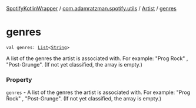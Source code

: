 [SpotifyKotlinWrapper](../../index.md) / [com.adamratzman.spotify.utils](../index.md) / [Artist](index.md) / [genres](./genres.md)

# genres

`val genres: `[`List`](https://kotlinlang.org/api/latest/jvm/stdlib/kotlin.collections/-list/index.html)`<`[`String`](https://kotlinlang.org/api/latest/jvm/stdlib/kotlin/-string/index.html)`>`

A list of the genres the artist is associated with. For example: "Prog Rock" ,
"Post-Grunge". (If not yet classified, the array is empty.)

### Property

`genres` - A list of the genres the artist is associated with. For example: "Prog Rock" ,
"Post-Grunge". (If not yet classified, the array is empty.)